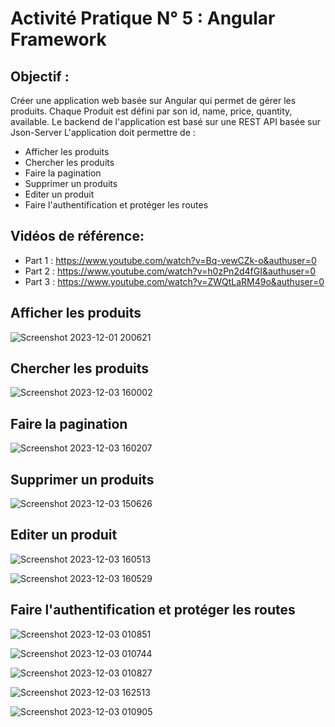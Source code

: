 # Activité Pratique N° 5 : Angular Framework


## Objectif :
Créer une application web basée sur Angular qui permet de gérer les produits. Chaque Produit est défini par son id, name, price, quantity, available. Le backend de l'application est basé sur une REST API basée sur Json-Server L'application doit permettre de :

- Afficher les produits
- Chercher les produits
- Faire la pagination
- Supprimer un produits
- Editer un produit
- Faire l'authentification et protéger les routes

## Vidéos de référence:
 - Part 1 : https://www.youtube.com/watch?v=Bq-vewCZk-o&authuser=0
 - Part 2 : https://www.youtube.com/watch?v=h0zPn2d4fGI&authuser=0
 - Part 3 : https://www.youtube.com/watch?v=ZWQtLaRM49o&authuser=0

## Afficher les produits
![Screenshot 2023-12-01 200621](https://github.com/Sohaib-jalil/Activit-Pratique-N-5-Angular-Framework/assets/92445933/b64b4901-e0fe-4f01-84b6-343bede910d1)

## Chercher les produits
![Screenshot 2023-12-03 160002](https://github.com/Sohaib-jalil/Activit-Pratique-N-5-Angular-Framework/assets/92445933/12fda7fc-4568-40eb-812f-cd4541ab42e4)

## Faire la pagination
![Screenshot 2023-12-03 160207](https://github.com/Sohaib-jalil/Activit-Pratique-N-5-Angular-Framework/assets/92445933/0bf36177-4969-4db5-8687-213a5db3eb02)

## Supprimer un produits
![Screenshot 2023-12-03 150626](https://github.com/Sohaib-jalil/Activit-Pratique-N-5-Angular-Framework/assets/92445933/824c4566-1059-441e-befe-9cfa1c525126)

## Editer un produit
![Screenshot 2023-12-03 160513](https://github.com/Sohaib-jalil/Activit-Pratique-N-5-Angular-Framework/assets/92445933/3fd06a80-9abf-45cb-8fe3-663205368e36)

![Screenshot 2023-12-03 160529](https://github.com/Sohaib-jalil/Activit-Pratique-N-5-Angular-Framework/assets/92445933/ad2b8c43-d1b6-4b36-a38c-5d27b2b75086)

## Faire l'authentification et protéger les routes
![Screenshot 2023-12-03 010851](https://github.com/Sohaib-jalil/Activit-Pratique-N-5-Angular-Framework/assets/92445933/6c255849-aff4-4c22-8588-baf6ecadfe68)

![Screenshot 2023-12-03 010744](https://github.com/Sohaib-jalil/Activit-Pratique-N-5-Angular-Framework/assets/92445933/8115002d-6dd6-4dff-b2b9-d57a3d7a0bbc)

![Screenshot 2023-12-03 010827](https://github.com/Sohaib-jalil/Activit-Pratique-N-5-Angular-Framework/assets/92445933/91309fc2-3c13-48c5-b66f-3bdb9946e9bc)

![Screenshot 2023-12-03 162513](https://github.com/Sohaib-jalil/Activit-Pratique-N-5-Angular-Framework/assets/92445933/dabeea97-5dfe-40bf-a95d-455202192897)

![Screenshot 2023-12-03 010905](https://github.com/Sohaib-jalil/Activit-Pratique-N-5-Angular-Framework/assets/92445933/5ed290c1-8bf0-41e2-925c-6a3dd6b4b1a0)


